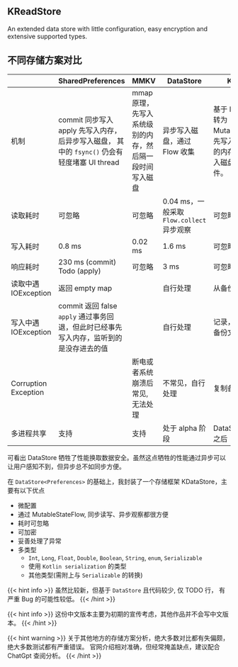 ## KReadStore

An extended data store with little configuration, easy encryption and extensive supported types.

## 不同存储方案对比
|                          | SharedPreferences                                                     | MMKV                             | DataStore          | KDataStore                                                        | 
|--------------------------|-----------------------------------------------------------------------|----------------------------------|--------------------|-------------------------------------------------------------------|
| 机制                       | commit 同步写入 <br/>apply 先写入内存，后异步写入磁盘， 其中的 `fsync()` 仍会有轻度堵塞 UI thread                 | mmap 原理，先写入系统级别的内存，然后隔一段时间写入磁盘 | 异步写入磁盘，通过 Flow 收集  | 基于 DataStore, 数据转为 MutableStateFlow。先写入应用程序级别的内存，即时异步写入磁盘，包括备份文件。 |
| 读取耗时                     | 可忽略                                                                   | 可忽略       | 0.04 ms，一般采取 `Flow.collect` 异步观察          | 可忽略                                                               |
| 写入耗时                     | 0.8 ms                                                                                         | 0.02 ms      | 1.6 ms        | 可忽略                                                               |
| 响应耗时                     | 230 ms (commit)<br/>Todo (apply)                                                                | 可忽略      | 3 ms             | 可忽略                                                               |
| 读取中遇 IOException         | 返回 empty map                                                                                    |            | 自行处理           | 从备份文件中取                                                           |
| 写入中遇 IOException         | commit 返回 false <br/> `apply` 通过事务回退，但此时已经事先写入内存，监听到的是没存进去的值                                      |        | 自行处理             | 记录，下次启动时从备份文件中更新                                                  | 
| Corruption<br/>Exception |                                                                                               | 断电或者系统崩溃后常见, 无法处理  | 不常见，自行处理 | 复制备份文件数据                                                          |
| 多进程共享                    | 支持                                                                                        | 支持     | 处于 alpha 阶段              | DataStore 正式支持之后                                                  |

可看出 DataStore 牺牲了性能换取数据安全。虽然这点牺牲的性能通过异步可以让用户感知不到，但异步总不如同步方便。

在 `DataStore<Preferences>` 的基础上，我封装了一个存储框架 KDataStore，主要有以下优点
- 微配置
- 通过 MutableStateFlow, 同步读写、异步观察都很方便
- 耗时可忽略
- 可加密
- 妥善处理了异常
- 多类型
  - `Int`, `Long`, `Float`, `Double`, `Boolean`, `String`, `enum`, `Serializable`
  - 使用 `Kotlin serialization` 的类型
  - 其他类型(需附上与 `Serializable` 的转换)


{{< hint info >}}
虽然比较新，但基于 `DataStore` 且代码较少, 仅 TODO 行， 有严重 Bug 的可能性较低。
{{< /hint >}}

{{< hint info >}}
这份中文版本主要为初期的宣传考虑，其他作品并不会写中文版本。
{{< /hint >}}

{{< hint warning >}}
关于其他地方的存储方案分析，绝大多数对比都有失偏颇，绝大多数测试都有严重错误。
官网介绍相对准确，但经常掩盖缺点，建议配合 ChatGpt 查阅分析。
{{< /hint >}}